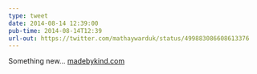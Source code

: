 ```yaml
---
type: tweet
date: 2014-08-14 12:39:00
pub-time: 2014-08-14T12:39
url-out: https://twitter.com/mathaywarduk/status/499883086608613376
---
```


Something new... [madebykind.com](http://madebykind.com)